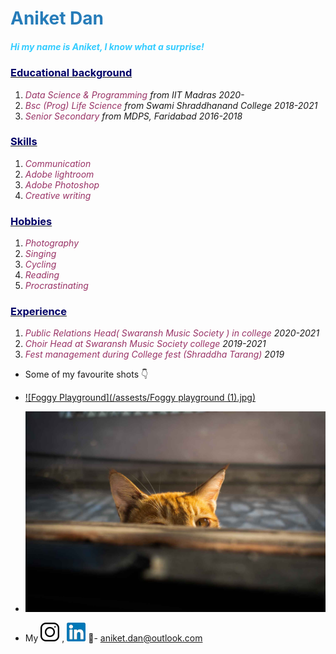 # <font color="#267cb9">Aniket Dan</font> 
##### <font color="#33ccff">Hi my name is Aniket, I know what a surprise!</font>

### <ins><font color="#000066">Educational background</font></ins>
1. <em><font color="#993366
  ">Data Science & Programming</font> from IIT Madras     2020-</em>
2. <em><font color="#993366
  ">Bsc (Prog) Life Science</font> from Swami Shraddhanand College 2018-2021</em>
3. <em><font color="#993366
  ">Senior Secondary</font> from MDPS, Faridabad 2016-2018</em>
  
  
### <ins><font color="#000066">Skills</font></ins>
1. <em><font color="#993366
  ">Communication</font></em>
2. <em><font color="#993366
  ">Adobe lightroom</font></em>
3. <em><font color="#993366
  ">Adobe Photoshop</font></em>
4. <em><font color="#993366
  ">Creative writing</font></em>


### <ins><font color="#000066">Hobbies</font></ins>
1. <em><font color="#993366
  ">Photography</font></em>
2. <em><font color="#993366
  ">Singing</font></em>
3. <em><font color="#993366
  ">Cycling</font></em>
4. <em><font color="#993366
  ">Reading</font></em>
5. <em><font color="#993366
  ">Procrastinating</font></em>
  
  
### <ins><font color="#000066">Experience</font></ins>
1. <em><font color="#993366
  ">Public Relations Head( Swaransh Music Society ) in college</font> 2020-2021</em>
2. <em><font color="#993366
  ">Choir Head at Swaransh Music Society college</font> 2019-2021</em>
3. <em><font color="#993366
  ">Fest management during College fest (Shraddha Tarang)</font> 2019</em>

- Some of my favourite shots 👇  
- [![Foggy Playground](/assests/Foggy playground (1).jpg)](https://www.instagram.com/p/CJfeOhrHZxl/)
- [![catgit](/assests/catgit.jpg)](https://www.instagram.com/p/CXnbJ46v9YX/)

- My [![iggit](/assests/iggit.jpg)](https://www.instagram.com/annoyniket) , [![ldgit](/assests/ldgit.jpg)](https://www.linkedin.com/in/aniket-dan-0200041bb) 📧- aniket.dan@outlook.com


<html>  
<head>
<style>
body {
  background-image: url(https://images.unsplash.com/photo-1547623641-d2c56c03e2a7?ixlib=rb-1.2.1&ixid=MnwxMjA3fDB8MHxwaG90by1wYWdlfHx8fGVufDB8fHx8&auto=format&fit=crop&w=1887&q=80);
);
  background-repeat: no-repeat;
}
</style>
</head>
<body>



